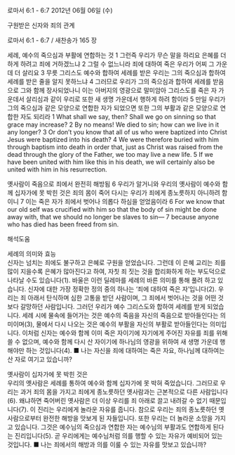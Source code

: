로마서 6:1 - 6:7 
2012년 06월 06일 (수)

구원받은 신자와 죄의 관계



로마서 6:1 - 6:7 / 새찬송가 165 장


세례, 예수의 죽으심과 부활에 연합하는 것
1 그런즉 우리가 무슨 말을 하리요 은혜를 더하게 하려고 죄에 거하겠느냐 2 그럴 수 없느니라 죄에 대하여 죽은 우리가 어찌 그 가운데 더 살리요 3 무릇 그리스도 예수와 합하여 세례를 받은 우리는 그의 죽으심과 합하여 세례를 받은 줄을 알지 못하느냐 4 그러므로 우리가 그의 죽으심과 합하여 세례를 받음으로 그와 함께 장사되었나니 이는 아버지의 영광으로 말미암아 그리스도를 죽은 자 가운데서 살리심과 같이 우리로 또한 새 생명 가운데서 행하게 하려 함이라 5 만일 우리가 그의 죽으심과 같은 모양으로 연합한 자가 되었으면 또한 그의 부활과 같은 모양으로 연합한 자도 되리라
1 What shall we say, then? Shall we go on sinning so that grace may increase? 2 By no means! We died to sin; how can we live in it any longer? 3 Or don’t you know that all of us who were baptized into Christ Jesus were baptized into his death? 4 We were therefore buried with him through baptism into death in order that, just as Christ was raised from the dead through the glory of the Father, we too may live a new life. 5 If we have been united with him like this in his death, we will certainly also be united with him in his resurrection.

옛사람이 죽음으로 죄에서 완전히 해방됨
6 우리가 알거니와 우리의 옛사람이 예수와 함께 십자가에 못 박힌 것은 죄의 몸이 죽어 다시는 우리가 죄에게 종노릇하지 아니하려 함이니 7 이는 죽은 자가 죄에서 벗어나 의롭다 하심을 얻었음이라
6 For we know that our old self was crucified with him so that the body of sin might be done away with, that we should no longer be slaves to sin― 7 because anyone who has died has been freed from sin.

해석도움





세례의 의미와 효능  
신자는 넘치는 죄에도 불구하고 은혜로 구원을 얻었습니다. 그런데 이 은혜 교리는 죄를 많이 지을수록 은혜가 많아진다고 하여, 자칫 죄 짓는 것을 합리화하게 하는 부도덕으로 나타날 수도 있습니다(1). 바울은 이런 딜레마를 세례의 바른 의미를 통해 풀려 하고 있습니다. 신자에 대한 가장 정확한 정의 중의 하나는 ‘죄에 대하여 죽은 자’입니다(2). 우리는 죄 아래서 탄식하며 심한 고통을 받던 사람이며, 그 죄에서 벗어나는 것을 어떤 것보다 갈망하던 사람입니다. 그러던 우리가 예수 그리스도와 합하여 세례를 받게 되었습니다. 세례 시에 물속에 들어가는 것은 예수의 죽음을 자신의 죽음으로 받아들인다는 의미이며(3), 물에서 다시 나오는 것은 예수의 부활을 자신의 부활로 받아들인다는 의미입니다. 이처럼 신자는 예수와 함께 이미 죽은 자이기에 자기에게 주어진 자유를 죄를 위해 쓸 수 없으며, 예수와 함께 다시 산 자이기에 하나님의 영광을 위하여 새 생명 가운데 행해야만 하는 것입니다(4).
■ 나는 자신을 죄에 대하여는 죽은 자요, 하나님께 대하여는 산 자로 여기고 있습니까?

옛사람이 십자가에 못 박힌 것은  
우리의 옛사람은 세례를 통하여 예수와 함께 십자가에 못 박혀 죽었습니다. 그러므로 우리는 과거 죄의 몸을 가지고 죄에게 종노릇하던 옛사람과는 근본적으로 다른 사람입니다(6). 왜냐하면 죽어버린 옛사람은 더 이상 우리를 죄 아래로 끌고 내려갈 수 없기 때문입니다(7). 이 진리는 우리에게 놀라운 자유를 줍니다. 참으로 우리는 죄의 종노릇하던 옛사람으로부터 완전한 해방을 맛보게 된 자들입니다. 또한 우리는 더 놀라운 소망을 가지고 있습니다. 그것은 예수님의 죽으심과 연합한 자는 예수님의 부활과도 연합하게 된다는 진리입니다(5). 곧 우리에게는 예수님처럼 의를 행할 수 있는 자유가 예비되어 있는 것입니다.
■ 나는 죄에서의 해방과 의를 이룰 수 있는 자유를 맛보고 있습니까?